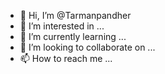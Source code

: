 - 👋 Hi, I’m @Tarmanpandher
- 👀 I’m interested in ...
- 🌱 I’m currently learning ...
- 💞️ I’m looking to collaborate on ...
- 📫 How to reach me ...

<!---
Tarmanpandher/Tarmanpandher is a ✨ special ✨ repository because its `README.md` (this file) appears on your GitHub profile.
You can click the Preview link to take a look at your changes.
--->
